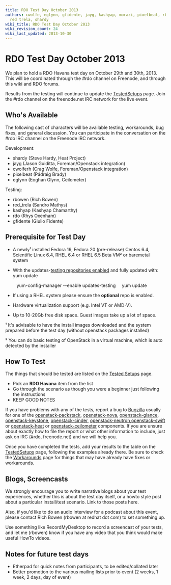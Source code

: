 ```yaml
---
title: RDO Test Day October 2013
authors: cwolfe, eglynn, gfidente, jayg, kashyap, morazi, pixelbeat, rbowen, rdo,
  red trela, shardy
wiki_title: RDO Test Day October 2013
wiki_revision_count: 24
wiki_last_updated: 2013-10-30
---
```


# RDO Test Day October 2013

We plan to hold a RDO Havana test day on October 29th and 30th, 2013. This will be coordinated through the #rdo channel on Freenode, and through this wiki and RDO forums.

Results from the testing will continue to update the [TestedSetups](TestedSetups) page. Join the #rdo channel on the freenode.net IRC network for the live event.

## Who's Available

The following cast of characters will be available testing, workarounds, bug fixes, and general discussion. You can participate in the conversation on the #rdo IRC channel on the Freenode IRC network.

Development:

*   shardy (Steve Hardy, Heat Project)
*   jayg (Jason Guiditta, Foreman/Openstack integration)
*   cwolferh (Crag Wolfe, Foreman/Openstack integration)
*   pixelbeat (Pádraig Brady)
*   eglynn (Eoghan Glynn, Ceilometer)

Testing:

*   rbowen (Rich Bowen)
*   red_trela (Sandro Mathys)
*   kashyap (Kashyap Chamarthy)
*   rdo (Rhys Oxenham)
*   gfidente (Giulio Fidente)

## Prerequisite for Test Day

*   A newly¹ installed Fedora 19, Fedora 20 (pre-release) Centos 6.4, Scientific Linux 6.4, RHEL 6.4 or RHEL 6.5 Beta VM² or baremetal system
*   With the updates-[testing repositories enabled](http://openstack.redhat.com/Repositories#Testing) and fully updated with: yum update

         yum-config-manager --enable updates-testing 
         yum update

*   If using a RHEL system please ensure the **optional** repo is enabled.
*   Hardware virtualization support (e.g. Intel VT or AMD-V).
*   Up to 10-20Gb free disk space. Guest images take up a lot of space.

¹ It's advisable to have the install images downloaded and the system prepared before the test day (without openstack packages installed)

² You can do basic testing of OpenStack in a virtual machine, which is auto detected by the installer

## How To Test

The things that should be tested are listed on the [Tested Setups](TestedSetups) page.

*   Pick an **RDO Havana** item from the list
*   Go through the scenario as though you were a beginner just following the instructions
*   KEEP GOOD NOTES

If you have problems with any of the tests, report a bug to [Bugzilla](https://bugzilla.redhat.com) usually for one of the [openstack-packstack](https://bugzilla.redhat.com/enter_bug.cgi?product=RDO&version=18&component=openstack-packstack), [openstack-nova](https://bugzilla.redhat.com/enter_bug.cgi?product=RDO&version=18&component=openstack-nova), [openstack-glance](https://bugzilla.redhat.com/enter_bug.cgi?product=RDO&version=18&component=openstack-glance), [openstack-keystone](https://bugzilla.redhat.com/enter_bug.cgi?product=RDO&version=18&component=openstack-keystone), [openstack-cinder](https://bugzilla.redhat.com/enter_bug.cgi?product=RDO&version=18&component=openstack-cinder), [openstack-neutron](https://bugzilla.redhat.com/enter_bug.cgi?product=RDO&version=18&component=openstack-neutron),[openstack-swift](https://bugzilla.redhat.com/enter_bug.cgi?product=RDO&version=18&component=openstack-swift) or [openstack-heat](https://bugzilla.redhat.com/enter_bug.cgi?product=RDO&version=18&component=openstack-heat) or [openstack-ceilometer](https://bugzilla.redhat.com/enter_bug.cgi?product=RDO&version=18&component=openstack-ceilometer) components. If you are unsure about exactly how to file the report or what other information to include, just ask on IRC (#rdo, freenode.net) and we will help you.

Once you have completed the tests, add your results to the table on the [TestedSetups](TestedSetups) page, following the examples already there. Be sure to check the [Workarounds](Workarounds) page for things that may have already have fixes or workarounds.

## Blogs, Screencasts

We strongly encourage you to write narrative blogs about your test experiences, whether this is about the test day itself, or a howto style post about a particular install/test scenario. Link to those posts here.

Also, if you'd like to do an audio interview for a podcast about this event, please contact Rich Bowen (rbowen at redhat dot com) to set something up.

Use something like RecordMyDesktop to record a screencast of your tests, and let me (rbowen) know if you have any video that you think would make useful HowTo videos.

## Notes for future test days

*   Etherpad for quick notes from participants, to be edited/collated later
*   Better promotion to the various mailing lists prior to event (2 weeks, 1 week, 2 days, day of event)
